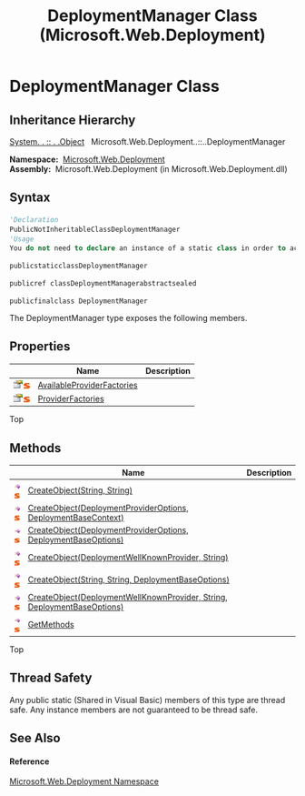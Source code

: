 ﻿---
title: DeploymentManager Class (Microsoft.Web.Deployment)
TOCTitle: DeploymentManager Class
ms:assetid: T:Microsoft.Web.Deployment.DeploymentManager
ms:mtpsurl: https://msdn.microsoft.com/en-us/library/microsoft.web.deployment.deploymentmanager(v=VS.90)
ms:contentKeyID: 20208881
ms.date: 05/02/2012
mtps_version: v=VS.90
f1_keywords:
- Microsoft.Web.Deployment.DeploymentManager
dev_langs:
- CSharp
- JScript
- VB
- c++
api_location:
- Microsoft.Web.Deployment.dll
api_name:
- Microsoft.Web.Deployment.DeploymentManager
api_type:
- Managed
topic_type:
- apiref
- kbSyntax
product_family_name: VS
ROBOTS: INDEX,FOLLOW
---

# DeploymentManager Class

## Inheritance Hierarchy

[System. . :: . .Object](https://msdn.microsoft.com/en-us/library/e5kfa45b\(v=vs.90\))  
  Microsoft.Web.Deployment..::..DeploymentManager  

**Namespace:**  [Microsoft.Web.Deployment](microsoft-web-deployment-namespace.md)  
**Assembly:**  Microsoft.Web.Deployment (in Microsoft.Web.Deployment.dll)

## Syntax

``` vb
'Declaration
PublicNotInheritableClassDeploymentManager
'Usage
You do not need to declare an instance of a static class in order to access its members.
```

``` csharp
publicstaticclassDeploymentManager
```

``` c++
publicref classDeploymentManagerabstractsealed
```

``` jscript
publicfinalclass DeploymentManager
```

The DeploymentManager type exposes the following members.

## Properties

<table>
<thead>
<tr class="header">
<th> </th>
<th>Name</th>
<th>Description</th>
</tr>
</thead>
<tbody>
<tr class="odd">
<td><img src="images/Dd565996.pubproperty(en-us,VS.90).gif" title="Public property" alt="Public property" /><img src="images/Dd565979.static(en-us,VS.90).gif" title="Static member" alt="Static member" /></td>
<td><a href="deploymentmanager-availableproviderfactories-property-microsoft-web-deployment.md">AvailableProviderFactories</a></td>
<td></td>
</tr>
<tr class="even">
<td><img src="images/Dd565996.pubproperty(en-us,VS.90).gif" title="Public property" alt="Public property" /><img src="images/Dd565979.static(en-us,VS.90).gif" title="Static member" alt="Static member" /></td>
<td><a href="deploymentmanager-providerfactories-property-microsoft-web-deployment.md">ProviderFactories</a></td>
<td></td>
</tr>
</tbody>
</table>


Top

## Methods

<table>
<thead>
<tr class="header">
<th> </th>
<th>Name</th>
<th>Description</th>
</tr>
</thead>
<tbody>
<tr class="odd">
<td><img src="images/Dd565996.pubmethod(en-us,VS.90).gif" title="Public method" alt="Public method" /><img src="images/Dd565979.static(en-us,VS.90).gif" title="Static member" alt="Static member" /></td>
<td><a href="deploymentmanager-createobject-method-string-string-microsoft-web-deployment.md">CreateObject(String, String)</a></td>
<td></td>
</tr>
<tr class="even">
<td><img src="images/Dd565996.pubmethod(en-us,VS.90).gif" title="Public method" alt="Public method" /><img src="images/Dd565979.static(en-us,VS.90).gif" title="Static member" alt="Static member" /></td>
<td><a href="deploymentmanager-createobject-method-deploymentprovideroptions-deploymentbasecontext-microsoft-web-deployment.md">CreateObject(DeploymentProviderOptions, DeploymentBaseContext)</a></td>
<td></td>
</tr>
<tr class="odd">
<td><img src="images/Dd565996.pubmethod(en-us,VS.90).gif" title="Public method" alt="Public method" /><img src="images/Dd565979.static(en-us,VS.90).gif" title="Static member" alt="Static member" /></td>
<td><a href="deploymentmanager-createobject-method-deploymentprovideroptions-deploymentbaseoptions-microsoft-web-deployment.md">CreateObject(DeploymentProviderOptions, DeploymentBaseOptions)</a></td>
<td></td>
</tr>
<tr class="even">
<td><img src="images/Dd565996.pubmethod(en-us,VS.90).gif" title="Public method" alt="Public method" /><img src="images/Dd565979.static(en-us,VS.90).gif" title="Static member" alt="Static member" /></td>
<td><a href="deploymentmanager-createobject-method-deploymentwellknownprovider-string-microsoft-web-deployment.md">CreateObject(DeploymentWellKnownProvider, String)</a></td>
<td></td>
</tr>
<tr class="odd">
<td><img src="images/Dd565996.pubmethod(en-us,VS.90).gif" title="Public method" alt="Public method" /><img src="images/Dd565979.static(en-us,VS.90).gif" title="Static member" alt="Static member" /></td>
<td><a href="deploymentmanager-createobject-method-string-string-deploymentbaseoptions-microsoft-web-deployment.md">CreateObject(String, String, DeploymentBaseOptions)</a></td>
<td></td>
</tr>
<tr class="even">
<td><img src="images/Dd565996.pubmethod(en-us,VS.90).gif" title="Public method" alt="Public method" /><img src="images/Dd565979.static(en-us,VS.90).gif" title="Static member" alt="Static member" /></td>
<td><a href="deploymentmanager-createobject-method-deploymentwellknownprovider-string-deploymentbaseoptions-microsoft-web-deployment.md">CreateObject(DeploymentWellKnownProvider, String, DeploymentBaseOptions)</a></td>
<td></td>
</tr>
<tr class="odd">
<td><img src="images/Dd565996.pubmethod(en-us,VS.90).gif" title="Public method" alt="Public method" /><img src="images/Dd565979.static(en-us,VS.90).gif" title="Static member" alt="Static member" /></td>
<td><a href="deploymentmanager-getmethods-method-microsoft-web-deployment.md">GetMethods</a></td>
<td></td>
</tr>
</tbody>
</table>


Top

## Thread Safety

Any public static (Shared in Visual Basic) members of this type are thread safe. Any instance members are not guaranteed to be thread safe.

## See Also

#### Reference

[Microsoft.Web.Deployment Namespace](microsoft-web-deployment-namespace.md)

